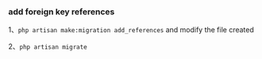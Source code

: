 ### add foreign key references

1、`php artisan make:migration add_references` and modify the file created

2、`php artisan migrate`